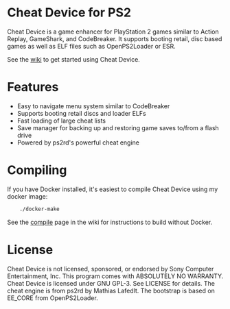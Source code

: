 Cheat Device for PS2
====================
Cheat Device is a game enhancer for PlayStation 2 games similar to Action 
Replay, GameShark, and CodeBreaker. It supports booting retail, disc based 
games as well as ELF files such as OpenPS2Loader or ESR.

See the [wiki](https://github.com/root670/CheatDevicePS2/wiki) to get started
using Cheat Device.

# Features
* Easy to navigate menu system similar to CodeBreaker
* Supports booting retail discs and loader ELFs
* Fast loading of large cheat lists
* Save manager for backing up and restoring game saves to/from a flash drive
* Powered by ps2rd's powerful cheat engine

# Compiling
If you have Docker installed, it's easiest to compile Cheat Device using my
docker image:
```bash
    ./docker-make
```
See the [compile](https://github.com/root670/CheatDevicePS2/wiki/Compiling) 
page in the wiki for instructions to build without Docker.

# License
Cheat Device is not licensed, sponsored, or endorsed by Sony Computer 
Entertainment, Inc. This program comes with ABSOLUTELY NO WARRANTY. Cheat 
Device is licensed under GNU GPL-3. See LICENSE for details. The cheat 
engine is from ps2rd by Mathias Lafedlt. The bootstrap is based on EE_CORE 
from OpenPS2Loader.
